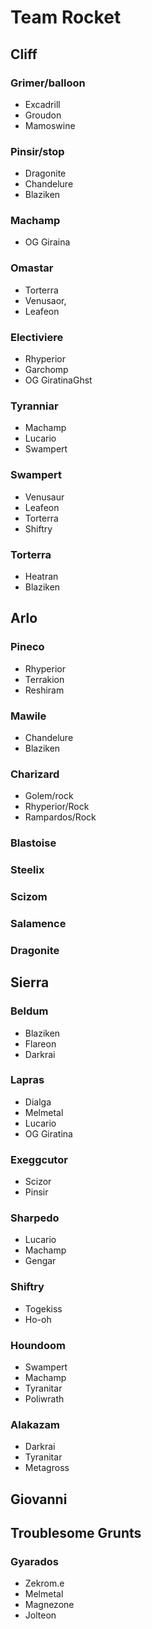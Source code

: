 # Team Rocket

## Cliff

### Grimer/balloon
* Excadrill
* Groudon
* Mamoswine

### Pinsir/stop
* Dragonite
* Chandelure
* Blaziken

### Machamp
* OG Giraina

### Omastar
 * Torterra
 * Venusaor,
 * Leafeon

### Electiviere
* Rhyperior
* Garchomp
* OG GiratinaGhst

### Tyranniar
* Machamp
* Lucario
* Swampert

### Swampert 
* Venusaur
* Leafeon
* Torterra
* Shiftry

### Torterra
* Heatran
* Blaziken

## Arlo

### Pineco
* Rhyperior
* Terrakion
* Reshiram

### Mawile
* Chandelure
* Blaziken

### Charizard
* Golem/rock
* Rhyperior/Rock
* Rampardos/Rock

### Blastoise

### Steelix

### Scizom

### Salamence

### Dragonite

## Sierra

### Beldum
* Blaziken
* Flareon
* Darkrai

### Lapras
* Dialga
* Melmetal
* Lucario
* OG Giratina

### Exeggcutor
* Scizor
* Pinsir

### Sharpedo
* Lucario
* Machamp
* Gengar

### Shiftry
* Togekiss
* Ho-oh

### Houndoom
* Swampert
* Machamp
* Tyranitar
* Poliwrath

### Alakazam
* Darkrai
* Tyranitar
* Metagross

## Giovanni

## Troublesome Grunts

### Gyarados
* Zekrom.e
* Melmetal
* Magnezone
* Jolteon